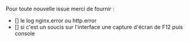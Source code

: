 Pour toute nouvelle issue merci de fournir : 
- [] le log nginx.error ou http.error
- [] si c'est un soucis sur l'interface une capture d'écran de F12 puis console
